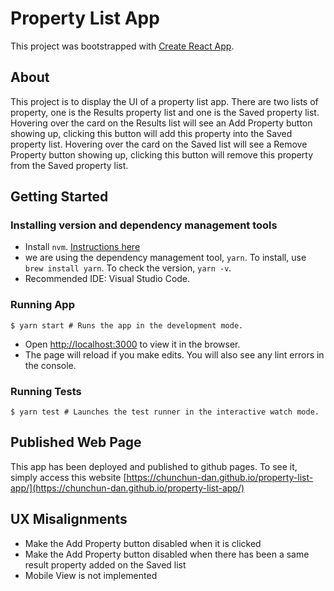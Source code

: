# Property List App

This project was bootstrapped with [Create React App](https://github.com/facebook/create-react-app).

## About

This project is to display the UI of a property list app. There are two lists of property, one is the Results property list and one is the Saved property list. Hovering over the card on the Results list will see an Add Property button showing up, clicking this button will add this property into the Saved property list. Hovering over the card on the Saved list will see a Remove Property button showing up, clicking this button will remove this property from the Saved property list.

## Getting Started

### Installing version and dependency management tools

- Install `nvm`. [Instructions here](https://jamesauble.medium.com/install-nvm-on-mac-with-brew-adb921fb92cc)
- we are using the dependency management tool, `yarn`. To install, use `brew install yarn`. To check the version, `yarn -v`.
- Recommended IDE: Visual Studio Code.

### Running App

```shell
$ yarn start # Runs the app in the development mode.

```

- Open [http://localhost:3000](http://localhost:3000) to view it in the browser.
- The page will reload if you make edits. You will also see any lint errors in the console.

### Running Tests

```shell
$ yarn test # Launches the test runner in the interactive watch mode.

```

## Published Web Page

This app has been deployed and published to github pages.
To see it, simply access this website [https://chunchun-dan.github.io/property-list-app/](https://chunchun-dan.github.io/property-list-app/)

## UX Misalignments

- Make the Add Property button disabled when it is clicked
- Make the Add Property button disabled when there has been a same result property added on the Saved list
- Mobile View is not implemented
